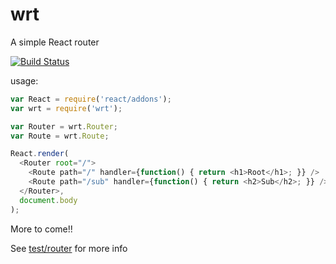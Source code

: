 wrt
===

A simple React router

[![Build Status](https://travis-ci.org/kolodny/co-phantom.svg?branch=master)](https://travis-ci.org/kolodny/co-phantom)

usage:


```js
var React = require('react/addons');
var wrt = require('wrt');

var Router = wrt.Router;
var Route = wrt.Route;

React.render(
  <Router root="/">
    <Route path="/" handler={function() { return <h1>Root</h1>; }} />
    <Route path="/sub" handler={function() { return <h2>Sub</h2>; }} />
  </Router>,
  document.body
);
```

More to come!!

See [test/router](test/router) for more info
